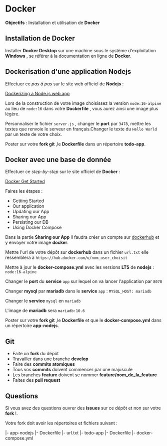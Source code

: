 # Docker

**Objectifs** : Installation et utilisation de **Docker** 

## Installation de Docker

Installer **Docker Desktop** sur une machine sous le système d'exploitation **Windows** , se référer à la documentation en ligne de **Docker**.

## Dockerisation d'une application Nodejs

Effectuer ce *pas à pas* sur le site web officiel de **Nodejs** :

[Dockerizing a Node.js web app](https://nodejs.org/en/docs/guides/nodejs-docker-webapp/)

Lors de la construction de votre image choisissez la version `node:16-alpine` au lieu de `node:16` dans votre **Dockerfile** , vous aurez ainsi une image plus légère.

Personnaliser le fichier `server.js` , changer le **port** par `3478`, mettre les textes que renvoie le serveur en français.Changer le texte du `Hello World` par un texte de votre choix.

Poster sur votre **fork git** ,le **Dockerfile** dans un répertoire **todo-app**. 

## Docker avec une base de donnée

Effectuer ce *step-by-step* sur le site officiel de **Docker** :

[Docker Get Started](https://docs.docker.com/get-started/)

Faires les étapes :

- Getting Started
- Our application
- Updating our App
- Sharing our App
- Persisting our DB
- Using Docker Compose

Dans la partie **Sharing our App** il faudra créer un compte sur [dockerhub](https://hub.docker.com) et y envoyer votre image **docker**.

Mettre l'url de votre dépôt sur **dockerhub** dans un fichier `url.txt` elle ressemblera à `https://hub.docker.com/u/nom_user_choisit`

Mettre à jour le **docker-compose.yml** avec les versions **LTS** de **nodejs** : `node:16-alpine`

Changer le **port** du **service** `app` sur lequel on va lancer l'application par `8078`

Changer **mysql** par **mariadb** dans le **service** `app` : `MYSQL_HOST: mariadb` 

Changer le **service** `mysql` en `mariadb`

L'image de **mariadb** sera `mariadb:10.6`

Poster sur votre **fork git** ,le **Dockerfile** et que le **docker-compose.yml** dans un répertoire **app-nodejs**. 




## Git

- Faite un **fork** du dépôt 
- Travailler dans une branche **develop**
- Faire des **commits atomiques**
- Tous vos **commits** doivent commencer par une majuscule
- Les branches **feature** doivent se nommer **feature/nom_de_la_feature**
- Faites des **pull request**

## Questions

Si vous avez des questions ouvrer des **issues** sur ce dépôt et non sur votre **fork** !.

Votre fork doit avoir les répertoires et fichiers suivant :

|- app-nodejs
      |- Dockerfile
|- url.txt
|- todo-app
      |- Dockerfile
      |- docker-compose.yml